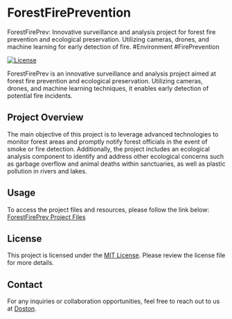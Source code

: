 # ForestFirePrevention
ForestFirePrev: Innovative surveillance and analysis project for forest fire prevention and ecological preservation. Utilizing cameras, drones, and machine learning for early detection of fire. #Environment #FirePrevention

[![License](https://img.shields.io/badge/License-MIT-blue.svg)](https://opensource.org/licenses/MIT)

ForestFirePrev is an innovative surveillance and analysis project aimed at forest fire prevention and ecological preservation. Utilizing cameras, drones, and machine learning techniques, it enables early detection of potential fire incidents. 

## Project Overview
The main objective of this project is to leverage advanced technologies to monitor forest areas and promptly notify forest officials in the event of smoke or fire detection. Additionally, the project includes an ecological analysis component to identify and address other ecological concerns such as garbage overflow and animal deaths within sanctuaries, as well as plastic pollution in rivers and lakes.

## Usage
To access the project files and resources, please follow the link below:
[ForestFirePrev Project Files](https://drive.google.com/file/d/1n6eXGX8yUv_GICONlALgzvFtdPfkvwi4/view?usp=sharing)

## License
This project is licensed under the [MIT License](https://opensource.org/licenses/MIT). Please review the license file for more details.

## Contact
For any inquiries or collaboration opportunities, feel free to reach out to us at [Doston](packardcod1221@gmail.com).

